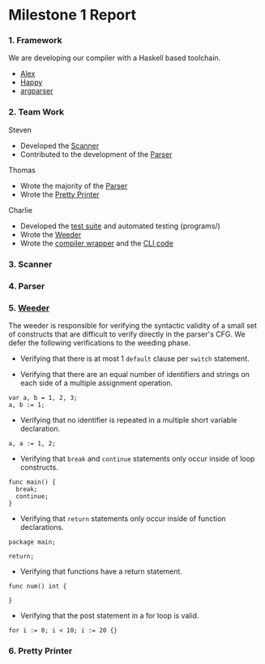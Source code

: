 # Milestone 1 Report

### 1. Framework
We are developing our compiler with a Haskell based toolchain.

- [Alex](https://www.haskell.org/alex/)
- [Happy](https://www.haskell.org/happy/)
- [argparser](http://hackage.haskell.org/package/argparser)

### 2. Team Work
Steven
- Developed the [Scanner](../src/Scanner.x)
- Contributed to the development of the [Parser](../src/Parser.y)


Thomas
- Wrote the majority of the [Parser](../src/Parser.y)
- Wrote the [Pretty Printer](../src/Pretty.hs)

Charlie
- Developed the [test suite](../programs/) and automated testing (programs/)
- Wrote the [Weeder](../src/Weeder.hs)
- Wrote the [compiler wrapper](../src/GoLite.hs) and the [CLI code](../app/Main.hs)


### 3. Scanner


### 4. Parser


### 5. [Weeder](../src/Weeder.hs)
The weeder is responsible for verifying the syntactic validity of a small set of constructs that are difficult to verify directly in the parser's CFG. We defer the following verifications to the weeding phase.

- Verifying that there is at most 1 `default` clause per `switch` statement.

- Verifying that there are an equal number of identifiers and strings on each side of a multiple assignment operation.
```
var a, b = 1, 2, 3;
a, b := 1;
```

- Verifying that no identifier is repeated in a multiple short variable declaration.
```
a, a := 1, 2;
```

- Verifying that `break` and `continue` statements only occur inside of loop constructs.
```
func main() {
  break;
  continue;
}
```

- Verifying that `return` statements only occur inside of function declarations.
```
package main;

return;
```

- Verifying that functions have a return statement.
```
func num() int {

}
```

- Verifying that the post statement in a for loop is valid.
```
for i := 0; i < 10; i := 20 {}
```


### 6. Pretty Printer
